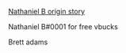 [Nathaniel B origin story](https://www.youtube.com/shorts/2akllzWn0I4)

Nathaniel B#0001 for free vbucks

Brett adams


